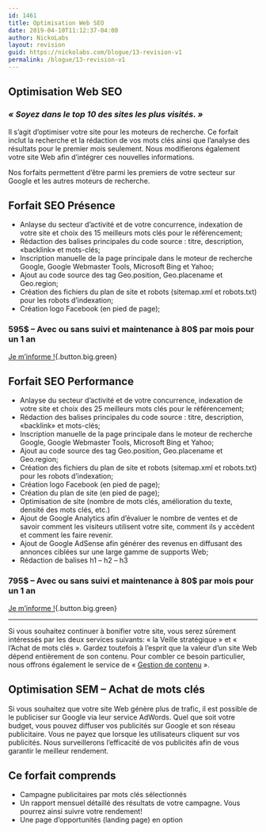 ```yaml
---
id: 1461
title: Optimisation Web SEO
date: 2019-04-10T11:12:37-04:00
author: NickoLabs
layout: revision
guid: https://nickolabs.com/blogue/13-revision-v1
permalink: /blogue/13-revision-v1
---
```

## Optimisation Web SEO

### _<span class="accent_slogan">« Soyez dans le top 10 des sites les plus visités. »</span>_

Il s’agit d’optimiser votre site pour les moteurs de recherche. Ce forfait inclut la recherche et la rédaction de vos mots clés ainsi que l’analyse des résultats pour le premier mois seulement. Nous modifierons également votre site Web afin d’intégrer ces nouvelles informations.

Nos forfaits permettent d’être parmi les premiers de votre secteur sur Google et les autres moteurs de recherche.

## Forfait SEO Présence

  * Anlayse du secteur d’activité et de votre concurrence, indexation de votre site et choix des 15 meilleurs mots clés pour le référencement;
  * Rédaction des balises principales du code source : titre, description, «backlink» et mots-clés;
  * Inscription manuelle de la page principale dans le moteur de recherche Google, Google Webmaster Tools, Microsoft Bing et Yahoo;
  * Ajout au code source des tag Geo.position, Geo.placename et Geo.region;
  * Création des fichiers du plan de site et robots (sitemap.xml et robots.txt) pour les robots d&rsquo;indexation;
  * Création logo Facebook (en pied de page);

### 595$ &#8211; Avec ou sans suivi et maintenance à 80$ par mois pour un 1 an

[Je m&rsquo;informe !](/information){.button.big.green}

## Forfait SEO Performance

  * Anlayse du secteur d’activité et de votre concurrence, indexation de votre site et choix des 25 meilleurs mots clés pour le référencement;
  * Rédaction des balises principales du code source : titre, description, «backlink» et mots-clés;
  * Inscription manuelle de la page principale dans le moteur de recherche Google, Google Webmaster Tools, Microsoft Bing et Yahoo;
  * Ajout au code source des tag Geo.position, Geo.placename et Geo.region;
  * Création des fichiers du plan de site et robots (sitemap.xml et robots.txt) pour les robots d&rsquo;indexation;
  * Création logo Facebook (en pied de page);
  * Création du plan de site (en pied de page);
  * Optimisation de site (nombre de mots clés, amélioration du texte, densité des mots clés, etc.)
  * Ajout de Google Analytics afin d&rsquo;évaluer le nombre de ventes et de savoir comment les visiteurs utilisent votre site, comment ils y accèdent et comment les faire revenir.
  * Ajout de Google AdSense afin générer des revenus en diffusant des annonces ciblées sur une large gamme de supports Web;
  * Rédaction de balises h1 – h2 – h3

### 795$ &#8211; Avec ou sans suivi et maintenance à 80$ par mois pour un 1 an

[Je m&rsquo;informe !](/information){.button.big.green}

* * *

Si vous souhaitez continuer à bonifier votre site, vous serez sûrement intéressés par les deux services suivants: « la Veille stratégique » et « l’Achat de mots clés ». Gardez toutefois à l’esprit que la valeur d’un site Web dépend entièrement de son contenu. Pour combler ce besoin particulier, nous offrons également le service de « [Gestion de contenu](/nos-services/gestion-de-contenu) ».

## Optimisation SEM &#8211; Achat de mots clés

Si vous souhaitez que votre site Web génère plus de trafic, il est possible de le publiciser sur Google via leur service AdWords. Quel que soit votre budget, vous pouvez diffuser vos publicités sur Google et son réseau publicitaire. Vous ne payez que lorsque les utilisateurs cliquent sur vos publicités. Nous surveillerons l’efficacité de vos publicités afin de vous garantir le meilleur rendement.

<div class="round" id="">
  <h2>
    Ce forfait comprends
  </h2>
  
  <ul>
    <li>
      Campagne publicitaires par mots clés sélectionnés
    </li>
    <li>
      Un rapport mensuel détaillé des résultats de votre campagne. Vous pourrez ainsi suivre votre rendement!
    </li>
    <li>
      Une page d&rsquo;opportunités (landing page) en option
    </li>
  </ul>
</div>